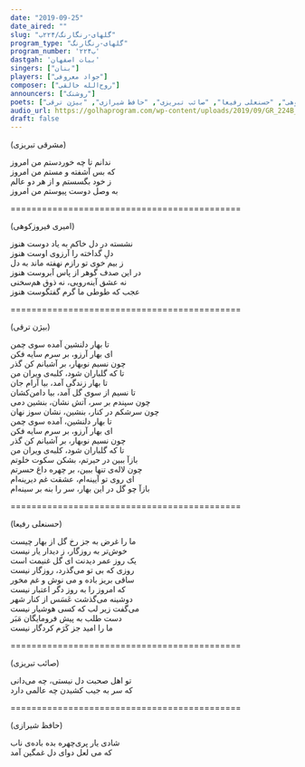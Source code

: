 ```yaml
---
date: "2019-09-25"
date_aired: ""
slug: "گلهای-رنگارنگ/۲۲۴ب"
program_type: "گلهای-رنگارنگ"
program_number: '۲۲۴ب'
dastgah: 'بیات اصفهان'
singers: ["بنان"]
players: ["جواد معروفی"]
composer: ["روح‌الله خالقی"]
announcers: ["روشنک"]
poets: ["مشرقی تبریزی", "امیری فیروزکوهی", "حسنعلی رفیعا", "صائب تبریزی", "حافظ شیرازی", "بیژن ترقی"]
audio_url: https://golhaprogram.com/wp-content/uploads/2019/09/GR_224B_Banan.mp3
draft: false
---
```


(مشرقی تبریزی)  

ندانم تا چه خوردستم من امروز  
که بس آشفته و مستم من امروز  
ز خود بگسستم و از هر دو عالم  
به وصل دوست پیوستم من امروز  

============================================  

(امیری فیروزکوهی)  

نشسته در دل خاکم به یاد دوست هنوز  
دلِ گداخته را آرزوی اوست هنوز  
ز بیم خوی تو رازم نهفته ماند به دل  
در این صدف گوهر از پاس آبروست هنوز  
نه عشق آینه‌رویی، نه ذوق هم‌سخنی  
عجب كه طوطی ما گرم گفتگوست هنوز  

============================================  

(بیژن ترقی)  

تا بهار دلنشین آمده سوی چمن  
ای بهار آرزو، بر سرم سایه فكن  
چون نسیم نوبهار، بر آشیانم کن گذر  
تا که گلباران شود، کلبه‌ی ویران من  
تا بهار زندگی آمد، بیا آرام جان  
تا نسیم از سوی گل آمد، بیا دامن‌کشان  
چون سپندم بر سر، آتش نشان، بنشین دمی  
چون سرشکم در کنار، بنشین، نشان سوز نهان  
تا بهار دلنشین، آمده سوی چمن  
ای بهار آرزو، بر سرم سایه فکن  
چون نسیم نوبهار، بر آشیانم کن گذر  
تا که گلباران شود، کلبه‌ی ویران من  
بازآ ببین در حیرتم، بشکن سکوت خلوتم  
چون لاله‌ی تنها ببین، بر چهره داغ حسرتم  
ای روی تو آیینه‌ام، عشقت غم دیرینه‌ام  
بازآ چو گل در این بهار، سر را بنه بر سینه‌ام  

============================================  

(حسنعلی رفیعا)  

ما را غرض به جز رخ گل از بهار چیست  
خوش‌تر به روزگار، ز دیدار یار نیست  
یک روز عمر دیدنت ای گل غنیمت است  
روزی که بی تو می‌گذرد، روزگار نیست  
ساقی بریز باده و می نوش و غم مخور  
که امروز را به روز دگر اعتبار نیست  
دوشینه می‌گذشت عَسَس از کنار شهر  
می‌گفت زیر لب که کسی هوشیار نیست  
دست طلب به پیش فرومایگان مَبَر  
ما را امید جز کَرَم کردگار نیست  

============================================  

(صائب تبریزی)  

تو اهل صحبت دل نیستی، چه می‌دانی  
که سر به جیب کشیدن چه عالمی دارد  

============================================  

(حافظ شیرازی)  

شادی یار پری‌چهره بده باده‌ی ناب  
که می لعل دوای دل غمگین آمد  
